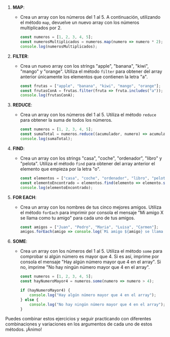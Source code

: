 
1. **MAP**:
    
    - Crea un array con los números del 1 al 5. A continuación, utilizando el método `map`, devuelve un nuevo array con los números multiplicados por 2.
      ```javascript
      const numeros = [1, 2, 3, 4, 5];
      const numerosMultiplicados = numeros.map(numero => numero * 2);
      console.log(numerosMultiplicados);
      ```

2. **FILTER**:

    - Crea un nuevo array con los strings "apple", "banana", "kiwi", "mango" y "orange". Utiliza el método `filter` para obtener del array anterior únicamente los elementos que contienen la letra "a".
      ```javascript
      const frutas = ["apple", "banana", "kiwi", "mango", "orange"];
      const frutasConA = frutas.filter(fruta => fruta.includes("a"));
      console.log(frutasConA);
      ```

3. **REDUCE**:

   - Crea un array con los números del 1 al 5. Utiliza el método `reduce` para obtener la suma de todos los números.
      ```javascript
      const numeros = [1, 2, 3, 4, 5];
      const sumaTotal = numeros.reduce((acumulador, numero) => acumulador + numero, 0);
      console.log(sumaTotal);
      ```

4. **FIND**:
    
    - Crea un array con los strings "casa", "coche", "ordenador", "libro" y "pelota". Utiliza el método `find` para obtener del array anterior el elemento que empieza por la letra "o".
      ```javascript
      const elementos = ["casa", "coche", "ordenador", "libro", "pelota"];
      const elementoEncontrado = elementos.find(elemento => elemento.startsWith("o"));
      console.log(elementoEncontrado);
      ```

5. **FOR EACH**:
    
    - Crea un array con los nombres de tus cinco mejores amigos. Utiliza el método `forEach` para imprimir por consola el mensaje "Mi amigo X se llama como tu amigo" para cada uno de tus amigos. 
      ```javascript
      const amigos = ["Juan", "Pedro", "Maria", "Luisa", "Carmen"];
      amigos.forEach(amigo => console.log(`Mi amigo ${amigo} se llama como tu amigo`));
      ```

6. **SOME**:
    
    - Crea un array con los números del 1 al 5. Utiliza el método `some` para comprobar si algún número es mayor que 4. Si es así, imprime por consola el mensaje "Hay algún número mayor que 4 en el array". Si no, imprime "No hay ningún número mayor que 4 en el array".
      ```javascript
      const numeros = [1, 2, 3, 4, 5];
      const hayNumeroMayor4 = numeros.some(numero => numero > 4);
      
      if (hayNumeroMayor4) {
          console.log("Hay algún número mayor que 4 en el array");
      } else {
          console.log("No hay ningún número mayor que 4 en el array");
      }
      ```
      
Puedes combinar estos ejercicios y seguir practicando con diferentes combinaciones y variaciones en los argumentos de cada uno de estos métodos. ¡Ánimo!